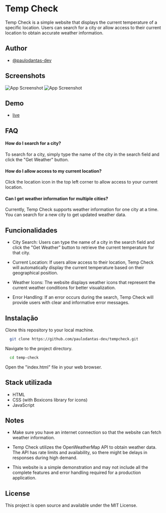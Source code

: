 # Temp Check

Temp Check is a simple website that displays the current temperature of a specific location. Users can search for a city or allow access to their current location to obtain accurate weather information.

## Author

- [@paulodantas-dev](https://github.com/paulodantas-dev)

## Screenshots

![App Screenshot](https://via.placeholder.com/468x300?text=App+Screenshot+Here)
![App Screenshot](https://via.placeholder.com/468x300?text=App+Screenshot+Here)

## Demo

- [live](https://weatherchecknow.vercel.app/)

## FAQ

#### How do I search for a city?

To search for a city, simply type the name of the city in the search field and click the "Get Weather" button.

#### How do I allow access to my current location?

Click the location icon in the top left corner to allow access to your current location.

#### Can I get weather information for multiple cities?

Currently, Temp Check supports weather information for one city at a time. You can search for a new city to get updated weather data.

## Funcionalidades

- City Search: Users can type the name of a city in the search field and click the "Get Weather" button to retrieve the current temperature for that city.

- Current Location: If users allow access to their location, Temp Check will automatically display the current temperature based on their geographical position.

- Weather Icons: The website displays weather icons that represent the current weather conditions for better visualization.

- Error Handling: If an error occurs during the search, Temp Check will provide users with clear and informative error messages.

## Instalação

Clone this repository to your local machine.

```bash
  git clone https://github.com/paulodantas-dev/tempcheck.git
```

Navigate to the project directory.

```bash
  cd temp-check
```

Open the "index.html" file in your web browser.

## Stack utilizada

- HTML
- CSS (with Boxicons library for icons)
- JavaScript

## Notes

- Make sure you have an internet connection so that the website can fetch weather information.

- Temp Check utilizes the OpenWeatherMap API to obtain weather data. The API has rate limits and availability, so there might be delays in responses during high demand.

- This website is a simple demonstration and may not include all the complete features and error handling required for a production application.

## License

This project is open source and available under the MIT License.
